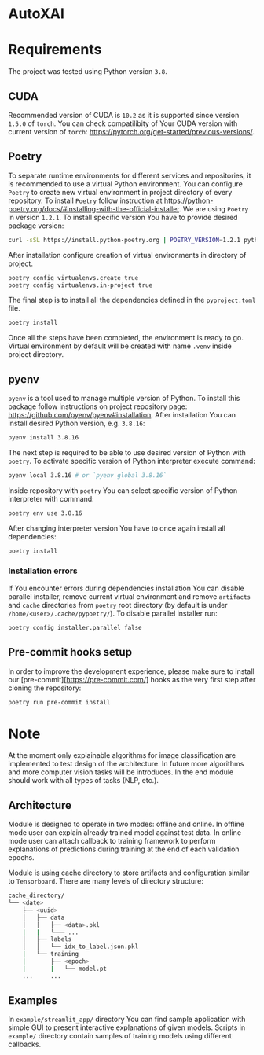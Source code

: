# AutoXAI

# Requirements

The project was tested using Python version `3.8`.

## CUDA

Recommended version of CUDA is `10.2` as it is supported since version
`1.5.0` of `torch`. You can check compatilibity of Your CUDA version
with current version of `torch`:
https://pytorch.org/get-started/previous-versions/.

## Poetry

To separate runtime environments for different services and repositories, it is
recommended to use a virtual Python environment. You can configure `Poetry` to
create new virtual environment in project directory of every repository. To
install `Poetry` follow instruction at https://python-poetry.org/docs/#installing-with-the-official-installer. We are using `Poetry` in version
`1.2.1`. To install specific version You have to provide desired package
version:
```bash
curl -sSL https://install.python-poetry.org | POETRY_VERSION=1.2.1 python3 -
```

After installation configure creation of virtual environments in directory
of project.
```bash
poetry config virtualenvs.create true
poetry config virtualenvs.in-project true
```

The final step is to install all the dependencies defined in the
`pyproject.toml` file.

```bash
poetry install
```

Once all the steps have been completed, the environment is ready to go.
Virtual environment by default will be created with name `.venv` inside
project directory.

## pyenv

`pyenv` is a tool used to manage multiple version of Python. To install
this package follow instructions on project repository page:
https://github.com/pyenv/pyenv#installation. After installation You can
install desired Python version, e.g. `3.8.16`:
```bash
pyenv install 3.8.16
```

The next step is required to be able to use desired version of Python with
`poetry`. To activate specific version of Python interpreter execute command:
```bash
pyenv local 3.8.16 # or `pyenv global 3.8.16`
```

Inside repository with `poetry` You can select specific version of Python
interpreter with command:
```bash
poetry env use 3.8.16
```

After changing interpreter version You have to once again install all
dependencies:
```bash
poetry install
```

### Installation errors

If You encounter errors during dependencies installation You can disable
parallel installer, remove current virtual environment and remove `artifacts`
and `cache` directories from `poetry` root directory (by default is under
`/home/<user>/.cache/pypoetry/`). To disable parallel installer run:
```bash
poetry config installer.parallel false
```

## Pre-commit hooks setup

In order to improve the development experience, please make sure to install
our [pre-commit][https://pre-commit.com/] hooks as the very first step after
cloning the repository:

```bash
poetry run pre-commit install
```

# Note

At the moment only explainable algorithms for image classification are
implemented to test design of the architecture. In future more algorithms
and more computer vision tasks will be introduces. In the end module should
work with all types of tasks (NLP, etc.).

## Architecture

Module is designed to operate in two modes: offline and online. In offline
mode user can explain already trained model against test data. In online
mode user can attach callback to training framework to perform explanations
of predictions during training at the end of each validation epochs.

Module is using cache directory to store artifacts and configuration similar
to `Tensorboard`. There are many levels of directory structure:
```bash
cache_directory/
└── <date>
    ├── <uuid>
    │   ├── data
    │   │   ├── <data>.pkl
    |   |   └─── ...
    │   ├── labels
    │   │   └── idx_to_label.json.pkl
    |   └── training
    |       ├── <epoch>
    |       |   └── model.pt
    ...     ...
```

## Examples

In `example/streamlit_app/` directory You can find sample application with
simple GUI to present interactive explanations of given models.
Scripts in `example/` directory contain samples of training models using
different callbacks.
